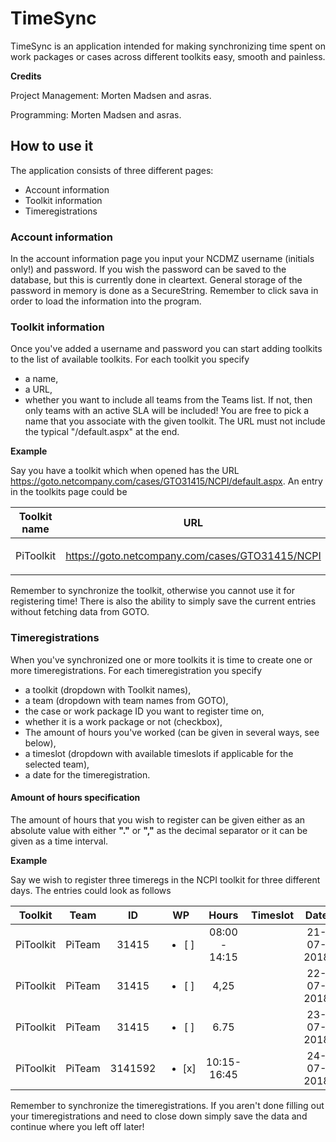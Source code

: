 # TimeSync
TimeSync is an application intended for making synchronizing time spent on work packages or cases across different toolkits easy, smooth and painless. 

**Credits**

Project Management: Morten Madsen and asras.

Programming: Morten Madsen and asras.

## How to use it
The application consists of three different pages:
- Account information
- Toolkit information
- Timeregistrations

### Account information
In the account information page you input your NCDMZ username (initials only!) and password. If you wish the password can be saved to the database, but this is currently done in cleartext. General storage of the password in memory is done as a SecureString.
Remember to click sava in order to load the information into the program.

### Toolkit information
Once you've added a username and password you can start adding toolkits to the list of available toolkits. For each toolkit you specify
- a name,
- a URL,
- whether you want to include all teams from the Teams list. If not, then only teams with an active SLA will be included!
You are free to pick a name that you associate with the given toolkit. The URL must not include the typical "/default.aspx" at the end.

**Example**

Say you have a toolkit which when opened has the URL https://goto.netcompany.com/cases/GTO31415/NCPI/default.aspx. An entry in the toolkits page could be

| Toolkit name | URL | All teams |
| :---: | :---: | :---: |
| PiToolkit | https://goto.netcompany.com/cases/GTO31415/NCPI | <ul><li>[ ] <!-- This is commented out. --></li></ul> |

Remember to synchronize the toolkit, otherwise you cannot use it for registering time!
There is also the ability to simply save the current entries without fetching data from GOTO.

### Timeregistrations
When you've synchronized one or more toolkits it is time to create one or more timeregistrations. For each timeregistration you specify
- a toolkit (dropdown with Toolkit names),
- a team (dropdown with team names from GOTO),
- the case or work package ID you want to register time on,
- whether it is a work package or not (checkbox),
- The amount of hours you've worked (can be given in several ways, see below),
- a timeslot (dropdown with available timeslots if applicable for the selected team),
- a date for the timeregistration.

#### Amount of hours specification
The amount of hours that you wish to register can be given either as an absolute value with either **"."** or **","** as the decimal separator or it can be given as a time interval.

**Example**

Say we wish to register three timeregs in the NCPI toolkit for three different days. The entries could look as follows

| Toolkit | Team | ID | WP | Hours | Timeslot | Date |
| :---: | :---: | :---: | :---: | :---: | :---: | :---: |
| PiToolkit | PiTeam | 31415 | <ul><li>[ ] <!-- This is commented out. --></li></ul> | 08:00 - 14:15 | | 21-07-2018 |
| PiToolkit | PiTeam | 31415 | <ul><li>[ ] <!-- This is commented out. --></li></ul> | 4,25 | | 22-07-2018 |
| PiToolkit | PiTeam | 31415 | <ul><li>[ ] <!-- This is commented out. --></li></ul> | 6.75 | | 23-07-2018 |
| PiToolkit | PiTeam | 3141592 | <ul><li>[x] <!-- This is commented out. --></li></ul> | 10:15-16:45 | | 24-07-2018 |

Remember to synchronize the timeregistrations. If you aren't done filling out your timeregistrations and need to close down simply save the data and continue where you left off later!

